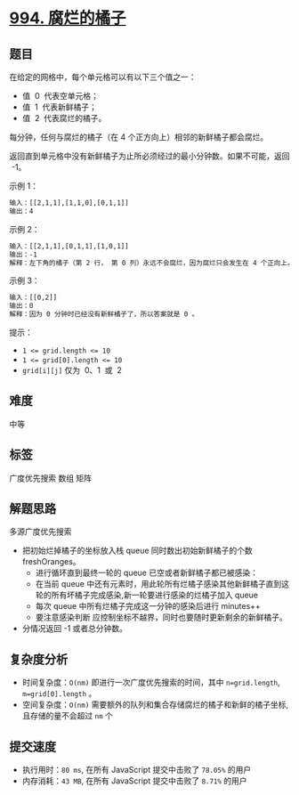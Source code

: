 # [994. 腐烂的橘子](https://leetcode-cn.com/problems/rotting-oranges/)

## 题目

在给定的网格中，每个单元格可以有以下三个值之一：

- 值  0  代表空单元格；
- 值  1  代表新鲜橘子；
- 值  2  代表腐烂的橘子。

每分钟，任何与腐烂的橘子（在 4 个正方向上）相邻的新鲜橘子都会腐烂。

返回直到单元格中没有新鲜橘子为止所必须经过的最小分钟数。如果不可能，返回  -1。

示例 1：

```txt
输入：[[2,1,1],[1,1,0],[0,1,1]]
输出：4
```

示例 2：

```txt
输入：[[2,1,1],[0,1,1],[1,0,1]]
输出：-1
解释：左下角的橘子（第 2 行， 第 0 列）永远不会腐烂，因为腐烂只会发生在 4 个正向上。
```

示例 3：

```txt
输入：[[0,2]]
输出：0
解释：因为 0 分钟时已经没有新鲜橘子了，所以答案就是 0 。
```

提示：

- `1 <= grid.length <= 10`
- `1 <= grid[0].length <= 10`
- `grid[i][j]` 仅为  0、1  或  2

## 难度

中等

## 标签

广度优先搜索 数组 矩阵

## 解题思路

多源广度优先搜索

- 把初始烂掉橘子的坐标放入栈 queue 同时数出初始新鲜橘子的个数 freshOranges。
  - 进行循环直到最终一轮的 queue 已空或者新鲜橘子都已被感染：
  - 在当前 queue 中还有元素时，用此轮所有烂橘子感染其他新鲜橘子直到这轮的所有坏橘子完成感染,新一轮要进行感染的烂橘子加入 queue
  - 每次 queue 中所有烂橘子完成这一分钟的感染后进行 minutes++
  - 要注意感染判断 应控制坐标不越界，同时也要随时更新剩余的新鲜橘子。
- 分情况返回 -1 或者总分钟数。

## 复杂度分析

- 时间复杂度：`O(nm)`
  即进行一次广度优先搜索的时间，其中 `n=grid.length`, `m=grid[0].length` 。
- 空间复杂度：`O(nm)`
  需要额外的队列和集合存储腐烂的橘子和新鲜的橘子坐标, 且存储的量不会超过 `nm` 个

## 提交速度

- 执行用时：`80 ms`, 在所有 JavaScript 提交中击败了 `78.05%` 的用户
- 内存消耗：`43 MB`, 在所有 JavaScript 提交中击败了 `8.71%` 的用户
